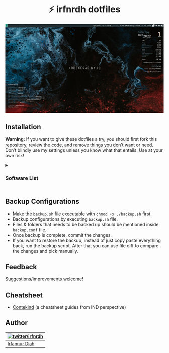 <h1 align="center">⚡️ irfnrdh dotfiles</h1> 

![ScreenShot](/screenshot/2022-10-01-231649_1366x768_scrot.png)


## Installation

**Warning:** If you want to give these dotfiles a try, you should first fork this repository, review the code, and remove things you don’t want or need. Don’t blindly use my settings unless you know what that entails. Use at your own risk!

<details>
<summary><h3>Software List<h3></summary>

- NVIM (NeoVim)  
- LVIM (Lunar Vim)  
- Tmux  
- FishSheel  

</details>


## Backup Configurations
- Make the `backup.sh` file executable with `chmod +x ./backup.sh` first.
- Backup configurations by executing `backup.sh` file.
- Files & folders that needs to be backed up should be mentioned inside `backup.conf` file.
- Once backup is complete, commit the changes.
- If you want to restore the backup, instead of just copy paste everything back, run the backup script. After that you can use file diff to compare the changes and pick manually.

## Feedback

Suggestions/improvements
[welcome](https://github.com/irfnrdh/dotfiles/issues)!


## Cheatsheet
- [Contekind](https://github.com/irfnrdh/dotfiles/tree/main/cheatsheet/contekind) (a cheatsheet guides from IND perspective)

## Author

| [![twitter/irfnrdh](https://secure.gravatar.com/avatar/54f9e67c65bbec11032e5f057d558042?s=70)](http://twitter.com/irfnrdh "Follow @irfnrdh on Twitter") |
|---|
| [Irfannur Diah](https://kodekeras.my.id/) |

